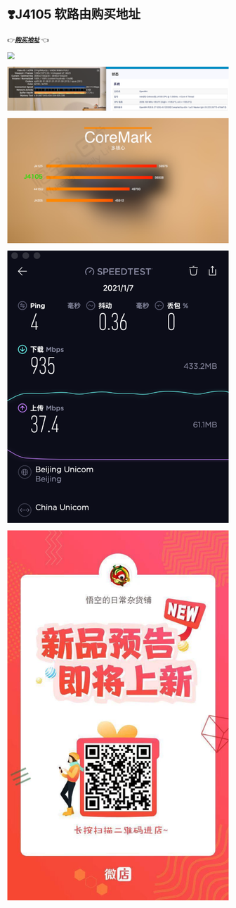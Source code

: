 # ❣️J4105 软路由购买地址

👉[_**购买地址**_](https://k.koudai.com/EVSDREz) 👈

![](.gitbook/assets/6.png)

![](.gitbook/assets/jie-ping-20210108-xia-wu-7.25.52.png)

![](.gitbook/assets/7.jpg)

![](.gitbook/assets/jie-ping-20210108-xia-wu-3.59.48.png)

![](.gitbook/assets/image%20%281%29.png)

